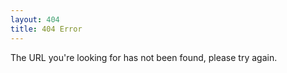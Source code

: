 ```yaml
---
layout: 404
title: 404 Error
---
```

The URL you're looking for has not been found, please try again.